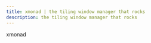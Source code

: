 ```yaml
---
title: xmonad | the tiling window manager that rocks
description: the tiling window manager that rocks
---
```

xmonad

